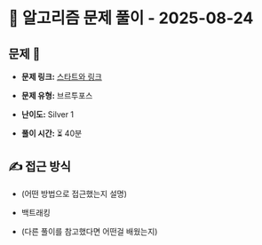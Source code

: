 # 📝 알고리즘 문제 풀이 - 2025-08-24

## 문제 📖

- **문제 링크:** [스타트와 링크](https://www.acmicpc.net/problem/14889)

- **문제 유형:** 브르투포스

- **난이도:** Silver 1

- **풀이 시간:** ⏳ 40분

## ✍ 접근 방식

- (어떤 방법으로 접근했는지 설명)
- 백트래킹

- (다른 풀이를 참고했다면 어떤걸 배웠는지)
